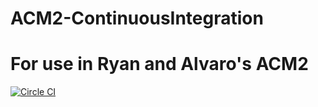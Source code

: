 # ACM2-ContinuousIntegration
# For use in Ryan and Alvaro's ACM2
[![Circle CI](https://circleci.com/gh/physicslucy/ACM2-ContinuousIntegration.svg?style=svg)](https://circleci.com/gh/physicslucy/ACM2-ContinuousIntegration)
